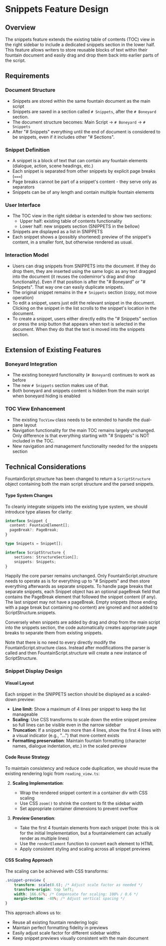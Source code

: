 # Snippets Feature Design

## Overview

The snippets feature extends the existing table of contents (TOC) view in the right sidebar to include a dedicated snippets section in the lower half. This feature allows writers to store reusable blocks of text within their fountain document and easily drag and drop them back into earlier parts of the script.

## Requirements

### Document Structure

- Snippets are stored within the same fountain document as the main script
- Snippets are saved in a section called `# Snippets`, after the `# Boneyard` section.
- The document structure becomes: Main Script → `# Boneyard` → `# Snippets`
- After "# Snippets" everything until the end of document is considered to be snippets, even if it includes other "# Sections".

### Snippet Definition

- A snippet is a block of text that can contain any fountain elements (dialogue, action, scene headings, etc.)
- Each snippet is separated from other snippets by explicit page breaks (`===`)
- Page breaks cannot be part of a snippet's content - they serve only as separators
- Snippets can be of any length and contain multiple fountain elements

### User Interface

- The TOC view in the right sidebar is extended to show two sections:
  - Upper half: existing table of contents functionality
  - Lower half: new snippets section (SNIPPETS in the bellow)
- Snippets are displayed as a list in SNIPPETS
- Each snippet shows a (possibly shortened) preview of the snippet's content, in a smaller font, but otherwise rendered as usual.

### Interaction Model

- Users can drag snippets from SNIPPETS into the document. If they do drop them, they are inserted using the same logic as any text dragged into the document (it reuses the codemirror's drag and drop functionality). Even if that position is after the "# Boneyard" or "# Snippets". That way one can easily duplicate snippets.
- The original snippet remains in the `# Snippets` section (copy, not move operation)
- To edit a snippet, users just edit the relevant snippet in the document. Clicking on the snippet in the list scrolls to the snippet's location in the document.
- To create a snippet, users either directly edits the "# Snippets" section or press the snip button that appears when text is selected in the document. When they do that the text is moved into the snippets section.

## Extension of Existing Features

### Boneyard Integration

- The existing boneyard functionality (`# Boneyard`) continues to work as before
- The new `# Snippets` section makes use of that.
- Both boneyard and snippets content is hidden from the main script when boneyard hiding is enabled

### TOC View Enhancement

- The existing `TocView` class needs to be extended to handle the dual-pane layout
- Navigation functionality for the main TOC remains largely unchanged. Only difference is that everything starting with "# Snippets" is NOT included in the TOC.
- New navigation and management functionality needed for the snippets section

## Technical Considerations

FountainScript.structure has been changed to return a `ScriptStructure` object containing both the main script structure and the parsed snippets.

#### Type System Changes

To cleanly integrate snippets into the existing type system, we should introduce type aliases for clarity:

```typescript
interface Snippet {
  content: FountainElement[];
  pageBreak?: PageBreak;
}

type Snippets = Snippet[];

interface ScriptStructure {
    sections: StructureSection[];
    snippets: Snippets;
}
```

Happily the core parser remains unchanged. Only FountainScript.structure needs to
operate as is for everything up to "# Snippets" and then store everything afterwards
as separate snippets. To handle page breaks that separate snippets, each Snippet object
has an optional pageBreak field that contains the PageBreak element that followed the
snippet content (if any). The last snippet may not have a pageBreak. Empty snippets
(those ending with a page break but containing no content) are ignored and not added
to ScriptStructure.snippets.

Conversely when snippets are added by drag and drop from the main script into the
snippets section, the code automatically creates appropriate page breaks to separate
them from existing snippets.

Note that there is no need to every directly modify the FountainScript.structure class.
Instead after modifications the parser is called and then FountainScript.structure will
create a new instance of ScriptStructure.

### Snippet Display Design

#### Visual Layout

Each snippet in the SNIPPETS section should be displayed as a scaled-down preview:

- **Line limit**: Show a maximum of 4 lines per snippet to keep the list manageable
- **Scaling**: Use CSS transforms to scale down the entire snippet preview so full lines can be visible even in the narrow sidebar
- **Truncation**: If a snippet has more than 4 lines, show the first 4 lines with a visual indicator (e.g., "...") that more content exists
- **Formatting preservation**: Maintain fountain formatting (character names, dialogue indentation, etc.) in the scaled preview

#### Code Reuse Strategy

To maintain consistency and reduce code duplication, we should reuse the existing rendering logic from `reading_view.ts`:

2. **Scaling Implementation**:
   - Wrap the rendered snippet content in a container div with CSS scaling
   - Use CSS `zoom()` to shrink the content to fit the sidebar width
   - Set appropriate container dimensions to prevent overflow

3. **Preview Generation**:
   - Take the first 4 fountain elements from each snippet (note: this is ok for the initial Implementation, but a fountainelement can actually render as multiple lines)
   - Use the `renderElement` function to convert each element to HTML
   - Apply consistent styling and scaling across all snippet previews

#### CSS Scaling Approach

The scaling can be achieved with CSS transforms:

```css
.snippet-preview {
    transform: scale(0.6); /* Adjust scale factor as needed */
    transform-origin: top left;
    width: 166.67%; /* Compensate for scaling: 100% / 0.6 */
    margin-bottom: -40%; /* Adjust vertical spacing */
}
```

This approach allows us to:
- Reuse all existing fountain rendering logic
- Maintain perfect formatting fidelity in previews
- Easily adjust scale factor for different sidebar widths
- Keep snippet previews visually consistent with the main document
